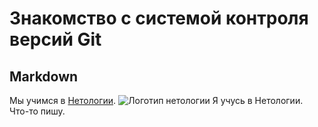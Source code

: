 # Знакомство с системой контроля версий Git
## Markdown

Мы учимся в [Нетологии](https://netology.ru).
![Логотип нетологии](https://s3.mooc.ru/prod/source/origin/photos/companies/3557/large.png)
Я учусь в Нетологии.
Что-то пишу.